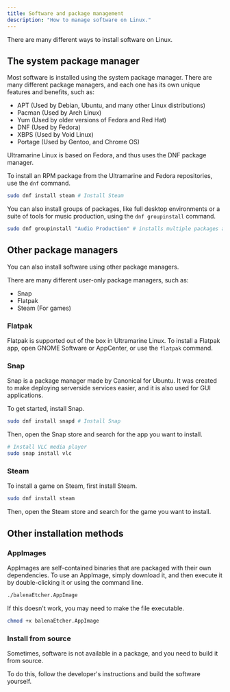 ```yaml
---
title: Software and package management
description: "How to manage software on Linux."
---
```


There are many different ways to install software on Linux.

## The system package manager

Most software is installed using the system package manager. There are many different package managers, and each one has its own unique features and benefits, such as:

- APT (Used by Debian, Ubuntu, and many other Linux distributions)
- Pacman (Used by Arch Linux)
- Yum (Used by older versions of Fedora and Red Hat)
- DNF (Used by Fedora)
- XBPS (Used by Void Linux)
- Portage (Used by Gentoo, and Chrome OS)

Ultramarine Linux is based on Fedora, and thus uses the DNF package manager.

To install an RPM package from the Ultramarine and Fedora repositories, use the `dnf` command.

```bash
sudo dnf install steam # Install Steam
```

You can also install groups of packages, like full desktop environments or a suite of tools for music production, using the `dnf groupinstall` command.

```bash
sudo dnf groupinstall "Audio Production" # installs multiple packages at once, in this case a suite of music/audio production tools
```

## Other package managers

You can also install software using other package managers.

There are many different user-only package managers, such as:

- Snap
- Flatpak
- Steam (For games)

### Flatpak

Flatpak is supported out of the box in Ultramarine Linux. To install a Flatpak app, open GNOME Software or AppCenter, or use the `flatpak` command.

### Snap

Snap is a package manager made by Canonical for Ubuntu. It was created to make deploying serverside services easier, and it is also used for GUI applications.

To get started, install Snap.

```bash
sudo dnf install snapd # Install Snap
```

Then, open the Snap store and search for the app you want to install.

```bash
# Install VLC media player
sudo snap install vlc
```

### Steam

To install a game on Steam, first install Steam.

```bash
sudo dnf install steam
```

Then, open the Steam store and search for the game you want to install.

## Other installation methods

### AppImages

AppImages are self-contained binaries that are packaged with their own dependencies. To use an AppImage, simply download it, and then execute it by double-clicking it or using the command line.

```bash
./balenaEtcher.AppImage
```

If this doesn't work, you may need to make the file executable.

```bash
chmod +x balenaEtcher.AppImage
```

### Install from source

Sometimes, software is not available in a package, and you need to build it from source.

To do this, follow the developer's instructions and build the software yourself.

